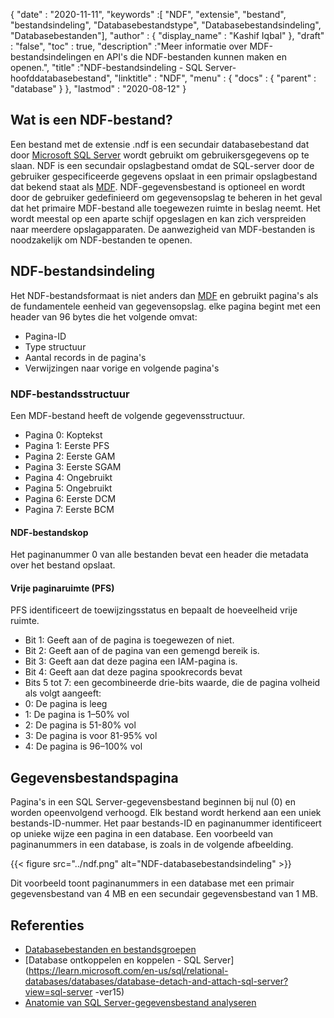 {
  "date" : "2020-11-11",
  "keywords" :[ "NDF", "extensie", "bestand", "bestandsindeling", "Databasebestandstype", "Databasebestandsindeling", "Databasebestanden"],
  "author" : {
    "display_name" : "Kashif Iqbal"
},
  "draft" : "false",
  "toc" : true,
  "description" :"Meer informatie over MDF-bestandsindelingen en API's die NDF-bestanden kunnen maken en openen.",
  "title" :"NDF-bestandsindeling - SQL Server-hoofddatabasebestand",
  "linktitle" : "NDF",
  "menu" : {
    "docs" : {
      "parent" : "database"
}
},
  "lastmod" : "2020-08-12"
}

## Wat is een NDF-bestand?

Een bestand met de extensie .ndf is een secundair databasebestand dat door [Microsoft SQL Server](https://en.wikipedia.org/wiki/Microsoft_SQL_Server) wordt gebruikt om gebruikersgegevens op te slaan. NDF is een secundair opslagbestand omdat de SQL-server door de gebruiker gespecificeerde gegevens opslaat in een primair opslagbestand dat bekend staat als [MDF](/nl/database/mdf/). NDF-gegevensbestand is optioneel en wordt door de gebruiker gedefinieerd om gegevensopslag te beheren in het geval dat het primaire MDF-bestand alle toegewezen ruimte in beslag neemt. Het wordt meestal op een aparte schijf opgeslagen en kan zich verspreiden naar meerdere opslagapparaten. De aanwezigheid van MDF-bestanden is noodzakelijk om NDF-bestanden te openen.

## NDF-bestandsindeling

Het NDF-bestandsformaat is niet anders dan [MDF](/nl/database/mdf/) en gebruikt pagina's als de fundamentele eenheid van gegevensopslag. elke pagina begint met een header van 96 bytes die het volgende omvat:

* Pagina-ID
* Type structuur
* Aantal records in de pagina's
* Verwijzingen naar vorige en volgende pagina's

### NDF-bestandsstructuur

Een MDF-bestand heeft de volgende gegevensstructuur.

* Pagina 0: Koptekst
* Pagina 1: Eerste PFS
* Pagina 2: Eerste GAM
* Pagina 3: Eerste SGAM
* Pagina 4: Ongebruikt
* Pagina 5: Ongebruikt
* Pagina 6: Eerste DCM
* Pagina 7: Eerste BCM

#### NDF-bestandskop

Het paginanummer 0 van alle bestanden bevat een header die metadata over het bestand opslaat.

#### Vrije paginaruimte (PFS)
PFS identificeert de toewijzingsstatus en bepaalt de hoeveelheid vrije ruimte.

* Bit 1: Geeft aan of de pagina is toegewezen of niet.
* Bit 2: Geeft aan of de pagina van een gemengd bereik is.
* Bit 3: Geeft aan dat deze pagina een IAM-pagina is.
* Bit 4: Geeft aan dat deze pagina spookrecords bevat
* Bits 5 tot 7: een gecombineerde drie-bits waarde, die de pagina volheid als volgt aangeeft:
* 0: De pagina is leeg
* 1: De pagina is 1–50% vol
* 2: De pagina is 51-80% vol
* 3: De pagina is voor 81-95% vol
* 4: De pagina is 96–100% vol

## Gegevensbestandspagina

Pagina's in een SQL Server-gegevensbestand beginnen bij nul (0) en worden opeenvolgend verhoogd. Elk bestand wordt herkend aan een uniek bestands-ID-nummer. Het paar bestands-ID en paginanummer identificeert op unieke wijze een pagina in een database. Een voorbeeld van paginanummers in een database, is zoals in de volgende afbeelding.

{{< figure src="../ndf.png" alt="NDF-databasebestandsindeling" >}}

Dit voorbeeld toont paginanummers in een database met een primair gegevensbestand van 4 MB en een secundair gegevensbestand van 1 MB.

## Referenties

* [Databasebestanden en bestandsgroepen](https://learn.microsoft.com/en-us/sql/relational-databases/databases/database-files-and-filegroups?view=sql-server-ver16)
* [Database ontkoppelen en koppelen - SQL Server](https://learn.microsoft.com/en-us/sql/relational-databases/databases/database-detach-and-attach-sql-server?view=sql-server -ver15)
* [Anatomie van SQL Server-gegevensbestand analyseren](https://blog.pythian.com/analyzing-sql-server-data-file-anatomy/)

